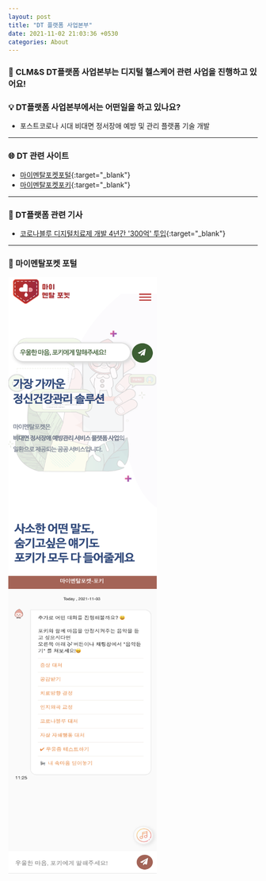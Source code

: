 ```yaml
---
layout: post
title: "DT 플랫폼 사업본부"
date: 2021-11-02 21:03:36 +0530
categories: About
---
```


### 👋 **CLM&S DT플랫폼** **사업본부는 디지털 헬스케어 관련 사업을 진행하고 있어요!**

<!--
<br> -->

### 💡 DT플랫폼 사업본부에서는 어떤일을 하고 있나요?

- 포스트코로나 시대 비대면 정서장애 예방 및 관리 플랫폼 기술 개발

---

### 🌐 DT 관련 사이트

- [마이멘탈포켓포털](https://www.mymentalpocket.com){:target="\_blank"}
- [마이멘탈포켓포키](https://pocky.mymentalpocket.com){:target="\_blank"}

---

### 📜 DT플랫폼 관련 기사

- [코로나블루 디지털치료제 개발 4년간 '300억' 투입](http://dailymedi.com/detail.php?number=871785){:target="\_blank"}

---

### 🔖 마이멘탈포켓 포털

<!-- ![캡처](/assets/mymentalpocket.png){: width="40" height="100"} -->
<p float="left" margin="10">
<kbd>
<img src="/assets/mymentalpocket.png" width="300" height="600">
</kbd>
<kbd>
<img src="/assets/pocky.png" width="300" height="600">
</kbd>
</p>
